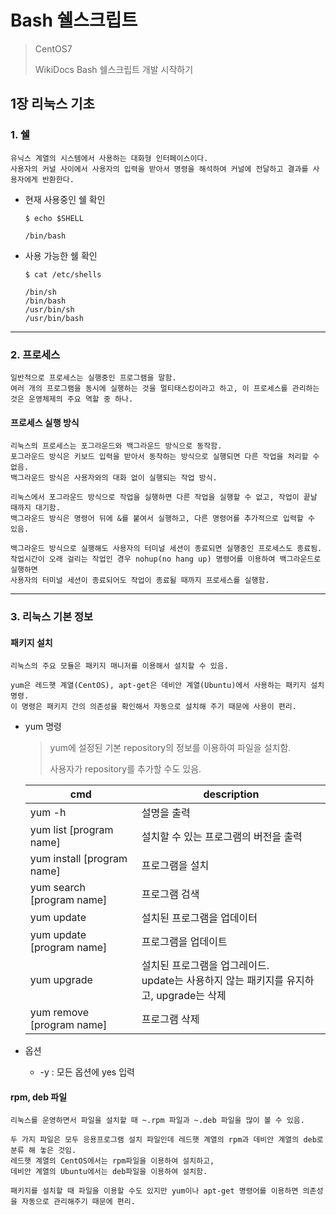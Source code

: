 # Bash 쉘스크립트

> CentOS7
>
> WikiDocs Bash 쉘스크립트 개발 시작하기

## 1장 리눅스 기초

### 1. 쉘

```
유닉스 계열의 시스템에서 사용하는 대화형 인터페이스이다.
사용자의 커널 사이에서 사용자의 입력을 받아서 명령을 해석하여 커널에 전달하고 결과를 사용자에게 반환한다.
```

- 현재 사용중인 쉘 확인

  ```
  $ echo $SHELL
  
  /bin/bash
  ```

- 사용 가능한 쉘 확인

  ```
  $ cat /etc/shells
  
  /bin/sh
  /bin/bash
  /usr/bin/sh
  /usr/bin/bash
  ```

---

### 2. 프로세스

```
일반적으로 프로세스는 실행중인 프로그램을 말함.
여러 개의 프로그램을 동시에 실행하는 것을 멀티태스킹이라고 하고, 이 프로세스를 관리하는 것은 운영체제의 주요 역할 중 하나.
```

#### 프로세스 실행 방식

```
리눅스의 프로세스는 포그라운드와 백그라운드 방식으로 동작함.
포그라운드 방식은 키보드 입력을 받아서 동작하는 방식으로 실행되면 다른 작업을 처리할 수 없음.
백그라운드 방식은 사용자와의 대화 없이 실행되는 작업 방식.

리눅스에서 포그라운드 방식으로 작업을 실행하면 다른 작업을 실행할 수 없고, 작업이 끝날 때까지 대기함.
백그라운드 방식은 명령어 뒤에 &를 붙여서 실행하고, 다른 명령어를 추가적으로 입력할 수 있음.

백그라운드 방식으로 실행해도 사용자의 터미널 세션이 종료되면 실행중인 프로세스도 종료됨.
작업시간이 오래 걸리는 작업인 경우 nohup(no hang up) 명령어를 이용하여 백그라운드로 실행하면
사용자의 터미널 세션이 종료되어도 작업이 종료될 때까지 프로세스를 실행함.
```

---

### 3. 리눅스 기본 정보

#### 패키지 설치

```
리눅스의 주요 모듈은 패키지 매니저를 이용해서 설치할 수 있음.

yum은 레드햇 계열(CentOS), apt-get은 데비안 계열(Ubuntu)에서 사용하는 패키지 설치 명령.
이 명령은 패키지 간의 의존성을 확인해서 자동으로 설치해 주기 때문에 사용이 편리.
```

- yum 명령

  > yum에 설정된 기본 repository의 정보를 이용하여 파일을 설치함.
  >
  > 사용자가 repository를 추가할 수도 있음.

  | cmd                        | description                                                  |
  | -------------------------- | ------------------------------------------------------------ |
  | yum -h                     | 설명을 출력                                                  |
  | yum list [program name]    | 설치할 수 있는 프로그램의 버전을 출력                        |
  | yum install [program name] | 프로그램을 설치                                              |
  | yum search [program name]  | 프로그램 검색                                                |
  | yum update                 | 설치된 프로그램을 업데이터                                   |
  | yum update [program name]  | 프로그램을 업데이트                                          |
  | yum upgrade                | 설치된 프로그램을 업그레이드.<br />update는 사용하지 않는 패키지를 유지하고, upgrade는 삭제 |
  | yum remove [program name]  | 프로그램 삭제                                                |

- 옵션

  - -y : 모든 옵션에 yes 입력

#### rpm, deb 파일

```
리눅스를 운영하면서 파일을 설치할 때 ~.rpm 파일과 ~.deb 파일을 많이 볼 수 있음.

두 가지 파일은 모두 응용프로그램 설치 파일인데 레드햇 계열의 rpm과 데비안 계열의 deb로 분류 해 놓은 것임.
레드햇 계열의 CentOS에서는 rpm파일을 이용하여 설치하고,
데비안 계열의 Ubuntu에서는 deb파일을 이용하여 설치함.

패키지를 설치할 때 파일을 이용할 수도 있지만 yum이나 apt-get 명령어를 이용하면 의존성을 자동으로 관리해주기 때문에 편리.
```




